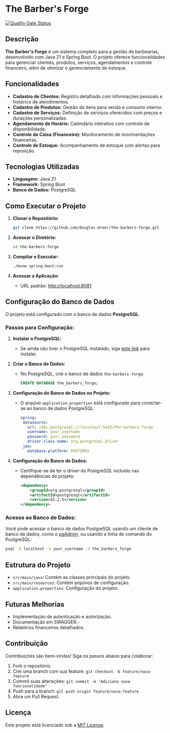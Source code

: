 # The Barber's Forge

[![Quality Gate Status](https://sonarcloud.io/api/project_badges/measure?project=douglas-dreer_the-barbers-forge&metric=alert_status)](https://sonarcloud.io/summary/new_code?id=douglas-dreer_the-barbers-forge)

## Descrição
**The Barber's Forge** é um sistema completo para a gestão de barbearias, desenvolvido com Java 21 e Spring Boot. O projeto oferece funcionalidades para gerenciar clientes, produtos, serviços, agendamentos e controle financeiro, além de otimizar o gerenciamento de estoque.

## Funcionalidades
- **Cadastro de Clientes:** Registro detalhado com informações pessoais e histórico de atendimentos.
- **Cadastro de Produtos:** Gestão de itens para venda e consumo interno.
- **Cadastro de Serviços:** Definição de serviços oferecidos com preços e durações personalizadas.
- **Agendamento de Horário:** Calendário interativo com controle de disponibilidade.
- **Controle de Caixa (Financeiro):** Monitoramento de movimentações financeiras.
- **Controle de Estoque:** Acompanhamento de estoque com alertas para reposição.

## Tecnologias Utilizadas
- **Linguagem:** Java 21
- **Framework:** Spring Boot
- **Banco de Dados:** PostgreSQL

## Como Executar o Projeto
1. **Clonar o Repositório:**
   ```bash
   git clone https://github.com/douglas-dreer/the-barbers-forge.git
   ```

2. **Acessar o Diretório:**
   ```bash
   cd the-barbers-forge
   ```

3. **Compilar e Executar:**
   ```bash
   ./mvnw spring-boot:run
   ```

4. **Acessar a Aplicação:**
    - URL padrão: [http://localhost:8081](http://localhost:8080)

## Configuração do Banco de Dados
O projeto está configurado com o banco de dados **PostgreSQL**.

### Passos para Configuração:
1. **Instalar o PostgreSQL:**
   - Se ainda não tiver o PostgreSQL instalado, siga [este link](https://www.postgresql.org/download/) para instalar.

2. **Criar o Banco de Dados:**
   - No PostgreSQL, crie o banco de dados `the-barbers-forge`:
     ```sql
     CREATE DATABASE the_barbers_forge;
     ```

3. **Configuração do Banco de Dados no Projeto:**
   - O arquivo `application.properties` está configurado para conectar-se ao banco de dados PostgreSQL:
     ```yml
     spring:
      datasource:
        url: jdbc:postgresql://localhost:5432/the-barbers-forge
        username: your_username
        password: your_password
        driver-class-name: org.postgresql.Driver
      jpa:
        database-platform: POSTGRES
     ```

4. **Configuração do Banco de Dados:**
   - Certifique-se de ter o driver do PostgreSQL incluído nas dependências do projeto:
     ```xml
     <dependency>
         <groupId>org.postgresql</groupId>
         <artifactId>postgresql</artifactId>
         <version>42.2.5</version>
     </dependency>
     ```

### Acesso ao Banco de Dados:
Você pode acessar o banco de dados PostgreSQL usando um cliente de banco de dados, como o [pgAdmin](https://www.pgadmin.org/), ou usando a linha de comando do PostgreSQL:
```bash
psql -h localhost -U your_username -d the_barbers_forge
```

## Estrutura do Projeto
- `src/main/java`: Contém as classes principais do projeto.
- `src/main/resources`: Contém arquivos de configuração.
- `application.properties`: Configuração do projeto.

## Futuras Melhorias
- Implementação de autenticação e autorização.
- Documentação em SWAGGER.- 
- Relatórios financeiros detalhados.

## Contribuição
Contribuições são bem-vindas! Siga os passos abaixo para colaborar:
1. Fork o repositório.
2. Crie uma branch com sua feature: `git checkout -b feature/nova-feature`
3. Commit suas alterações: `git commit -m 'Adiciona nova funcionalidade'`
4. Push para a branch: `git push origin feature/nova-feature`
5. Abra um Pull Request.

## Licença
Este projeto está licenciado sob a [MIT License](LICENSE).

